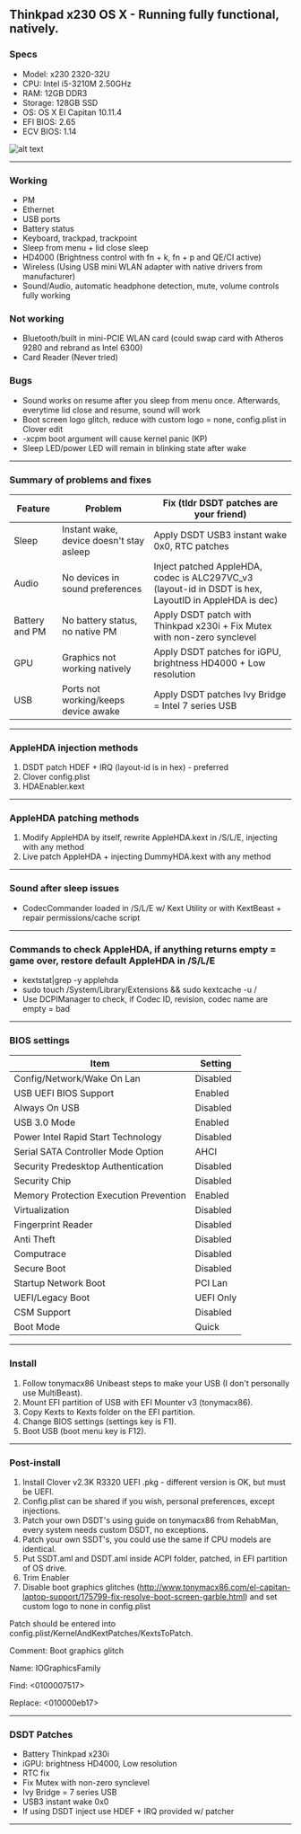 ## Thinkpad x230 OS X - Running fully functional, natively.

### Specs
* Model: x230 2320-32U
* CPU: Intel i5-3210M 2.50GHz
* RAM: 12GB DDR3 
* Storage: 128GB SSD
* OS: OS X El Capitan 10.11.4
* EFI BIOS: 2.65 
* ECV BIOS: 1.14 

![alt text](https://raw.githubusercontent.com/Bizzaro/x230-osx/master/Screenshots/Screen%20Shot%202016-04-08%20at%204.56.38%20AM.png)

--------------------------------------------------------------------------------------------
### Working
* PM
* Ethernet
* USB ports
* Battery status
* Keyboard, trackpad, trackpoint
* Sleep from menu + lid close sleep
* HD4000 (Brightness control with fn + k, fn + p and QE/CI active)
* Wireless (Using USB mini WLAN adapter with native drivers from manufacturer)
* Sound/Audio, automatic headphone detection, mute, volume controls fully working

### Not working
* Bluetooth/built in mini-PCIE WLAN card (could swap card with Atheros 9280 and rebrand as Intel 6300)
* Card Reader (Never tried)

### Bugs
* Sound works on resume after you sleep from menu once. Afterwards, everytime lid close and resume, sound will work
* Boot screen logo glitch, reduce with custom logo = none, config.plist in Clover edit
* -xcpm boot argument will cause kernel panic (KP)
* Sleep LED/power LED will remain in blinking state after wake 

--------------------------------------------------------------------------------------------
### Summary of problems and fixes

| Feature     | Problem        | Fix (tldr DSDT patches are your friend) |
| ------------- | ------------    | ----- |
| Sleep | Instant wake, device doesn't stay asleep | Apply DSDT USB3 instant wake 0x0, RTC patches |
| Audio | No devices in sound preferences | Inject patched AppleHDA, codec is ALC297VC_v3 (layout-id in DSDT is hex, LayoutID in AppleHDA is dec) |
| Battery and PM | No battery status, no native PM | Apply DSDT patch with Thinkpad x230i + Fix Mutex with non-zero synclevel | 
| GPU | Graphics not working natively | Apply DSDT patches for iGPU, brightness HD4000 + Low resolution | 
| USB | Ports not working/keeps device awake | Apply DSDT patches Ivy Bridge = Intel 7 series USB | 
--------------------------------------------------------------------------------------------
### AppleHDA injection methods
1. DSDT patch HDEF + IRQ (layout-id is in hex) - preferred
2. Clover config.plist
3. HDAEnabler.kext 

--------------------------------------------------------------------------------------------

### AppleHDA patching methods
1. Modify AppleHDA by itself, rewrite AppleHDA.kext in /S/L/E, injecting with any method
2. Live patch AppleHDA + injecting DummyHDA.kext with any method

--------------------------------------------------------------------------------------------

### Sound after sleep issues

* CodecCommander loaded in /S/L/E w/ Kext Utility or with KextBeast + repair permissions/cache script

--------------------------------------------------------------------------------------------
### Commands to check AppleHDA, if anything returns empty = game over, restore default AppleHDA in /S/L/E 

* kextstat|grep -y applehda 
* sudo touch /System/Library/Extensions && sudo kextcache -u / 
* Use DCPIManager to check, if Codec ID, revision, codec name are empty = bad

--------------------------------------------------------------------------------------------

### BIOS settings
| Item | Setting |
| ------------- | ------------ |
| Config/Network/Wake On Lan | Disabled |
| USB UEFI BIOS Support | Enabled |
| Always On USB | Disabled | 
| USB 3.0 Mode | Enabled | 
| Power Intel Rapid Start Technology | Disabled | 
| Serial SATA Controller Mode Option | AHCI |
| Security Predesktop Authentication | Disabled |
| Security Chip | Disabled | 
| Memory Protection Execution Prevention | Enabled | 
| Virtualization | Disabled |
| Fingerprint Reader | Disabled | 
| Anti Theft | Disabled | 
| Computrace | Disabled | 
| Secure Boot | Disabled | 
| Startup Network Boot | PCI Lan | 
| UEFI/Legacy Boot | UEFI Only | 
| CSM Support | Disabled | 
| Boot Mode | Quick |

--------------------------------------------------------------------------------------------
### Install
1. Follow tonymacx86 Unibeast steps to make your USB (I don't personally use MultiBeast).
2. Mount EFI partition of USB with EFI Mounter v3 (tonymacx86).
3. Copy Kexts to Kexts folder on the EFI partition.
4. Change BIOS settings (settings key is F1).
5. Boot USB (boot menu key is F12).

--------------------------------------------------------------------------------------------
### Post-install
1. Install Clover v2.3K R3320 UEFI .pkg - different version is OK, but must be UEFI.
2. Config.plist can be shared if you wish, personal preferences, except injections.
3. Patch your own DSDT's using guide on tonymacx86 from RehabMan, every system needs custom DSDT, no exceptions.
4. Patch your own SSDT's, you could use the same if CPU models are identical.
5. Put SSDT.aml and DSDT.aml inside ACPI folder, patched, in EFI partition of OS drive. 
6. Trim Enabler 
7. Disable boot graphics glitches (http://www.tonymacx86.com/el-capitan-laptop-support/175799-fix-resolve-boot-screen-garble.html) and set custom logo to none in config.plist

Patch should be entered into config.plist/KernelAndKextPatches/KextsToPatch.

Comment: Boot graphics glitch

Name: IOGraphicsFamily

Find: <0100007517>

Replace: <010000eb17>

--------------------------------------------------------------------------------------------
### DSDT Patches

* Battery Thinkpad x230i
* iGPU: brightness HD4000, Low resolution
* RTC fix 
* Fix Mutex with non-zero synclevel
* Ivy Bridge = 7 series USB
* USB3 instant wake 0x0
* If using DSDT inject use HDEF + IRQ provided w/ patcher

--------------------------------------------------------------------------------------------


